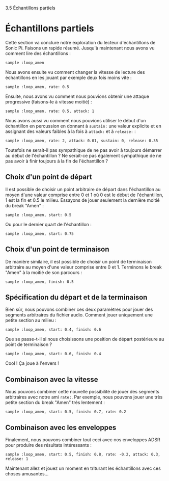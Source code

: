 3.5 Échantillons partiels

# Échantillons partiels

Cette section va conclure notre exploration du lecteur d'échantillons de Sonic Pi. Faisons un rapide résumé. Jusqu'à maintenant nous avons vu comment lire des échantillons :

```
sample :loop_amen
```

Nous avons ensuite vu comment changer la vitesse de lecture des échantillons en les jouant par exemple deux fois moins vite :

```
sample :loop_amen, rate: 0.5
```

Ensuite, nous avons vu comment nous pouvions obtenir une attaque progressive (faisons-le à vitesse moitié) :

```
sample :loop_amen, rate: 0.5, attack: 1
```

Nous avons aussi vu comment nous pouvions utiliser le début d'un échantillon en percussion en donnant à `sustain:` une valeur explicite et en assignant des valeurs faibles à la fois à `attack:` et à `release:` :

```
sample :loop_amen, rate: 2, attack: 0.01, sustain: 0, release: 0.35
```

Toutefois ne serait-il pas sympathique de ne pas avoir à toujours démarrer au début de l'échantillon ? Ne serait-ce pas également sympathique de ne pas avoir à finir toujours à la fin de l'échantillon ?

## Choix d'un point de départ

Il est possible de choisir un point arbitraire de départ dans l'échantillon au moyen d'une valeur comprise entre 0 et 1 où 0 est le début de l'échantillon, 1 est la fin et 0.5 le milieu. Essayons de jouer seulement la dernière moitié du break "Amen" :

```
sample :loop_amen, start: 0.5
```

Ou pour le dernier quart de l'échantillon :

```
sample :loop_amen, start: 0.75
```

## Choix d'un point de terminaison

De manière similaire, il est possible de choisir un point de terminaison arbitraire au moyen d'une valeur comprise entre 0 et 1. Terminons le break "Amen" à la moitié de son parcours :

```
sample :loop_amen, finish: 0.5
```

## Spécification du départ et de la terminaison

Bien sûr, nous pouvons combiner ces deux paramètres pour jouer des segments arbitraires du fichier audio. Comment jouer uniquement une petite section au milieu :

```
sample :loop_amen, start: 0.4, finish: 0.6
```

Que se passe-t-il si nous choisissons une position de départ postérieure au point de terminaison ?


```
sample :loop_amen, start: 0.6, finish: 0.4
```

Cool ! Ça joue à l'envers !

## Combinaison avec la vitesse

Nous pouvons combiner cette nouvelle possibilité de jouer des segments arbitraires avec notre ami `rate:`. Par exemple, nous pouvons jouer une très petite section du break "Amen" très lentement :

```
sample :loop_amen, start: 0.5, finish: 0.7, rate: 0.2
```

## Combinaison avec les enveloppes

Finalement, nous pouvons combiner tout ceci avec nos enveloppes ADSR pour produire des résultats intéressants :

```
sample :loop_amen, start: 0.5, finish: 0.8, rate: -0.2, attack: 0.3, release: 1
```

Maintenant allez et jouez un moment en triturant les échantillons avec ces choses amusantes...
